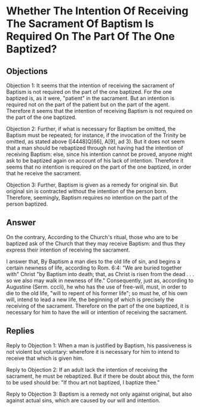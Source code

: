# Whether The Intention Of Receiving The Sacrament Of Baptism Is Required On The Part Of The One Baptized?

## Objections

Objection 1: It seems that the intention of receiving the sacrament of Baptism is not required on the part of the one baptized. For the one baptized is, as it were, "patient" in the sacrament. But an intention is required not on the part of the patient but on the part of the agent. Therefore it seems that the intention of receiving Baptism is not required on the part of the one baptized.

Objection 2: Further, if what is necessary for Baptism be omitted, the Baptism must be repeated; for instance, if the invocation of the Trinity be omitted, as stated above ([4448]Q[66], A[9], ad 3). But it does not seem that a man should be rebaptized through not having had the intention of receiving Baptism: else, since his intention cannot be proved, anyone might ask to be baptized again on account of his lack of intention. Therefore it seems that no intention is required on the part of the one baptized, in order that he receive the sacrament.

Objection 3: Further, Baptism is given as a remedy for original sin. But original sin is contracted without the intention of the person born. Therefore, seemingly, Baptism requires no intention on the part of the person baptized.

## Answer

On the contrary, According to the Church's ritual, those who are to be baptized ask of the Church that they may receive Baptism: and thus they express their intention of receiving the sacrament.

I answer that, By Baptism a man dies to the old life of sin, and begins a certain newness of life, according to Rom. 6:4: "We are buried together with" Christ "by Baptism into death; that, as Christ is risen from the dead . . . so we also may walk in newness of life." Consequently, just as, according to Augustine (Serm. cccli), he who has the use of free-will, must, in order to die to the old life, "will to repent of his former life"; so must he, of his own will, intend to lead a new life, the beginning of which is precisely the receiving of the sacrament. Therefore on the part of the one baptized, it is necessary for him to have the will or intention of receiving the sacrament.

## Replies

Reply to Objection 1: When a man is justified by Baptism, his passiveness is not violent but voluntary: wherefore it is necessary for him to intend to receive that which is given him.

Reply to Objection 2: If an adult lack the intention of receiving the sacrament, he must be rebaptized. But if there be doubt about this, the form to be used should be: "If thou art not baptized, I baptize thee."

Reply to Objection 3: Baptism is a remedy not only against original, but also against actual sins, which are caused by our will and intention.